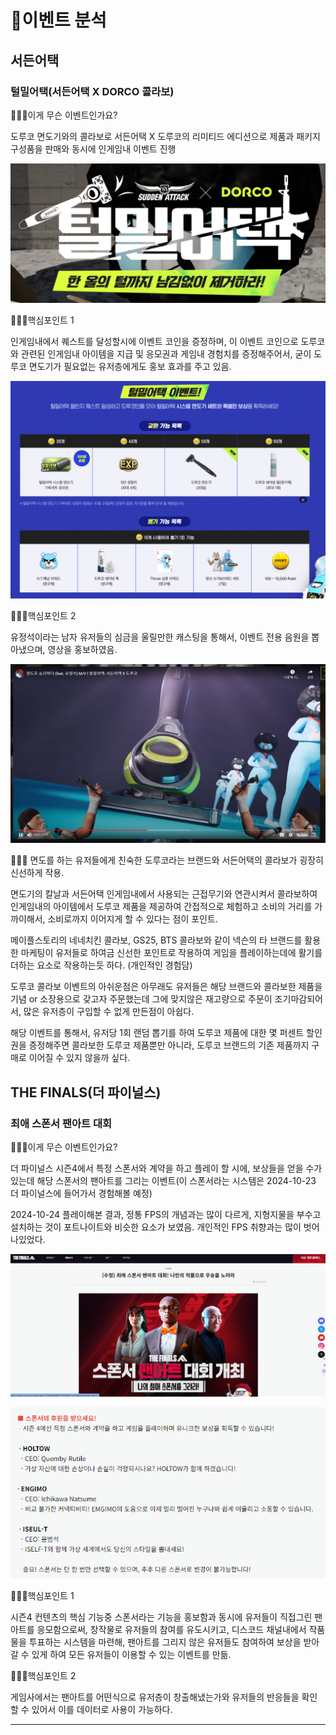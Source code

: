 # 📙이벤트 분석

## 서든어택

### 털밀어택(서든어택 X DORCO 콜라보)

🙎🏻‍♂️이게 무슨 이벤트인가요? 

도루코 면도기와의 콜라보로 서든어택 X 도루코의 리미티드 에디션으로 제품과 패키지 구성품을 판매와 동시에 인게임내 이벤트 진행

![image.png](image.png)

🙎🏻‍♂️핵심포인트 1

인게임내에서 퀘스트를 달성할시에 이벤트 코인을 증정하며, 이 이벤트 코인으로 도루코와 관련된 인게임내 아이템을 지급 및 응모권과 게임내 경험치를 증정해주어서, 굳이 도루코 면도기가 필요없는 유저층에게도 홍보 효과를 주고 있음.

![image.png](image%201.png)

🙎🏻‍♂️핵심포인트 2

유정석이라는 남자 유저들의 심금을 울릴만한 캐스팅을 통해서, 이벤트 전용 음원을 뽑아냈으며, 영상을 홍보하였음.

![image.png](image%202.png)

🙆🏻‍♂️ 면도를 하는 유저들에게 친숙한 도루코라는 브랜드와 서든어택의 콜라보가 굉장히 신선하게 작용.

면도기의 칼날과 서든어택 인게임내에서 사용되는 근접무기와 연관시켜서 콜라보하여 인게임내의 아이템에서 도루코 제품을 제공하여 간접적으로 체험하고 소비의 거리를 가까이해서, 소비로까지 이어지게 할 수 있다는 점이 포인트.

메이플스토리의 네네치킨 콜라보, GS25, BTS 콜라보와 같이 넥슨의 타 브랜드를 활용한 마케팅이 유저들로 하여금 신선한 포인트로 작용하여 게임을 플레이하는데에 활기를 더하는 요소로 작용하는듯 하다. (개인적인 경험담)

도루코 콜라보 이벤트의 아쉬운점은 아무래도 유저들은 해당 브랜드와 콜라보한 제품을 기념 or 소장용으로 갖고자 주문했는데 그에 맞지않은 재고량으로 주문이 조기마감되어서, 많은 유저층이 구입할 수 없게 만든점이 아쉽다.

해당 이벤트를 통해서, 유저당 1회 랜덤 뽑기를 하여 도루코 제품에 대한 몇 퍼센트 할인권을 증정해주면 콜라보한 도루코 제품뿐만 아니라, 도루코 브랜드의 기존 제품까지 구매로 이어질 수 있지 않을까 싶다.

## THE FINALS(더 파이널스)

### 최애 스폰서 팬아트 대회

🙎🏻‍♂️이게 무슨 이벤트인가요? 

더 파이널스 시즌4에서 특정 스폰서와 계약을 하고 플레이 할 시에, 보상들을 얻을 수가 있는데 해당 스폰서의 팬아트를 그리는 이벤트(이 스폰서라는 시스템은 2024-10-23 더 파이널스에 들어가서 경험해볼 예정)

2024-10-24 플레이해본 결과, 정통 FPS의 개념과는 많이 다르게, 지형지물을 부수고 설치하는 것이 포트나이트와 비슷한 요소가 보였음. 개인적인 FPS 취향과는 많이 벗어나있었다.

![image.png](image%203.png)

![image.png](image%204.png)

🙎🏻‍♂️핵심포인트 1

시즌4 컨텐츠의 핵심 기능중 스폰서라는 기능을 홍보함과 동시에 유저들이 직접그린 팬아트를 응모함으로써, 창작물로 유저들의 참여를 유도시키고, 디스코드 채널내에서 작품물을 투표하는 시스템을 마련해, 팬아트를 그리지 않은 유저들도 참여하여 보상을 받아갈 수 있게 하여 모든 유저들이 이용할 수 있는 이벤트를 만듦.

🙎🏻‍♂️핵심포인트 2

게임사에서는 팬아트를 어떤식으로 유저층이 창출해냈는가와 유저들의 반응들을 확인할 수 있어서 이를 데이터로 사용이 가능하다.

---
